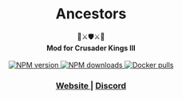 <h1 align="center">Ancestors</h1>

<div align="center">
  🏰⚔️🛡️⚔️🏰
</div>

<div align="center">
  <strong>Mod for Crusader Kings III</strong>
</div>

<br />

<div align="center">
  <!-- NPM version -->
  <a href="https://npmjs.org/package/rinnegan">
    <img src="https://img.shields.io/npm/v/rinnegan.svg?style=flat-square"
      alt="NPM version" />
  </a>

  <!-- Downloads -->
  <a href="https://npmjs.org/package/rinnegan">
    <img src="https://img.shields.io/npm/dt/rinnegan.svg?style=flat-square"
      alt="NPM downloads" />
  </a>
  <!-- Docker pulls -->
  <a href="https://hub.docker.com/repository/docker/khanmaytok/ancestors">
    <img src="https://img.shields.io/docker/pulls/khanmaytok/ancestors.svg?style=flat-square"
      alt="Docker pulls" />
  </a>
</div>

<div align="center">
  <h3>
    <a href="https://www.maytok.com">
      Website
    </a>
    <span> | </span>
    <a href="https://discord.gg/F6f2FPJUvV">
      Discord
    </a>
  </h3>
</div>




